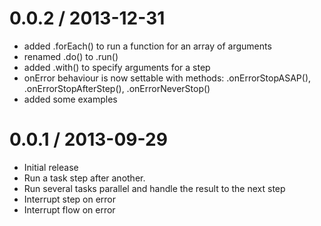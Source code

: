 
0.0.2 / 2013-12-31
==================

  * added .forEach() to run a function for an array of arguments
  * renamed .do() to .run()
  * added .with() to specify arguments for a step
  * onError behaviour is now settable with methods: .onErrorStopASAP(), .onErrorStopAfterStep(), .onErrorNeverStop()
  * added some examples

0.0.1 / 2013-09-29
==================

  * Initial release
  * Run a task step after another.
  * Run several tasks parallel and handle the result to the next step
  * Interrupt step on error
  * Interrupt flow on error